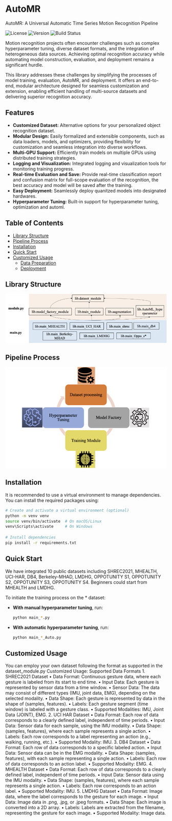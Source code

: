 # AutoMR
AutoMR: A Universal Automatic Time Series Motion Recognition Pipeline

![License](https://img.shields.io/badge/license-1)
![Version](https://img.shields.io/badge/release-1)
![Build Status](https://img.shields.io/badge/build-1)

Motion recognition projects often encounter challenges such as complex hyperparameter tuning, diverse dataset formats, and the integration of heterogeneous data sources. Achieving optimal recognition accuracy while automating model construction, evaluation, and deployment remains a significant hurdle.

This library addresses these challenges by simplifying the processes of model training, evaluation, AutoMR, and deployment. It offers an end-to-end, modular architecture designed for seamless customization and extension, enabling efficient handling of multi-source datasets and delivering superior recognition accuracy.

## Features
- **Customized Dataset:** Alternative options for your personalized object recognition dataset.
- **Modular Design:** Easily formalized and extensible components, such as data loaders, models, and optimizers, providing flexibility for customization and seamless integration into diverse workflows.
- **Multi-GPU Support:** Efficiently train models on multiple GPUs using distributed training strategies.
- **Logging and Visualization:** Integrated logging and visualization tools for monitoring training progress.
- **Real-time Evaluation and Save:** Provide real-time classification report and confusion matrix for full-scope evaluation of the recognition, the best accuracy and model will be saved after the training.
- **Easy Deployment:** Seamlessly deploy quanitzed models into designated hardwares.
- **Hyperparameter Tuning:** Built-in support for hyperparameter tuning, optimization and automl.

## Table of Contents
- [Library Structure](#library-structure)
- [Pipeline Process](#pipeline-process)
- [Installation](#installation)
- [Quick Start](#quick-start)
- [Customized Usage](#usage)
  - [Data Preparation](#data-preparation)
  - [Deployment](#model-training)


## Library Structure
![Library Structure](figure/dependencies.png)

## Pipeline Process
![Pipeline Process](figure/process.png)

## Installation
It is recommended to use a virtual environment to manage dependencies. You can install the required packages using:
```sh
# Create and activate a virtual environment (optional)
python -m venv venv
source venv/bin/activate  # On macOS/Linux
venv\Scripts\activate     # On Windows

# Install dependencies
pip install -r requirements.txt
```

## Quick Start
We have integrated 10 public datasets including SHREC2021, MHEALTH, UCI-HAR, DB4, Berkeley-MHAD, LMDHG, OPPOTUNITY S1, OPPOTUNITY S2, OPPOTUNITY S3, OPPOTUNITY S4. Beginners could start from MHEALTH and LMDHG.

To initiate the training process on the * dataset:

- **With manual hyperparameter tuning**, run:
  ```sh
  python main_*.py

- **With automatic hyperparameter tuning**, run:
  ```sh
  python main_*_Auto.py

## Customized Usage
You can employ your own dataset following the format as supported in the dataset_module.py
Customized Usage: Supported Data Formats
	1.	SHREC2021 Dataset
	•	Data Format: Continuous gesture data, where each gesture is labeled from its start to end time.
	•	Input Data: Each gesture is represented by sensor data from a time window.
	•	Sensor Data: The data may consist of different types (IMU, joint data, EMG), depending on the selected modality.
	•	Data Shape: Each gesture is represented by data in the shape of (samples, features).
	•	Labels: Each gesture segment (time window) is labeled with a gesture class.
	•	Supported Modalities: IMU, Joint Data (JOINT), EMG.
	2.	UCI HAR Dataset
	•	Data Format: Each row of data corresponds to a clearly defined label, independent of time periods.
	•	Input Data: Sensor data for each sample, using the IMU modality.
	•	Data Shape: (samples, features), where each sample represents a single action.
	•	Labels: Each row corresponds to a label representing an action (e.g., walking, running, etc.).
	•	Supported Modality: IMU.
	3.	DB4 Dataset
	•	Data Format: Each row of data corresponds to a specific labeled action.
	•	Input Data: Sensor data can be in the EMG modality.
	•	Data Shape: (samples, features), with each sample representing a single action.
	•	Labels: Each row of data corresponds to an action label.
	•	Supported Modality: EMG.
	4.	MHEALTH Dataset
	•	Data Format: Each row of data corresponds to a clearly defined label, independent of time periods.
	•	Input Data: Sensor data using the IMU modality.
	•	Data Shape: (samples, features), where each sample represents a single action.
	•	Labels: Each row corresponds to an action label.
	•	Supported Modality: IMU.
	5.	LMDHG Dataset
	•	Data Format: Image data, where the label corresponds to the gesture for each image.
	•	Input Data: Image data in .png, .jpg, or .jpeg formats.
	•	Data Shape: Each image is converted into a 2D array.
	•	Labels: Labels are extracted from the filename, representing the gesture for each image.
	•	Supported Modality: Image data.

